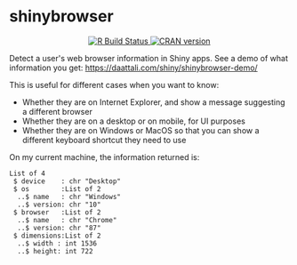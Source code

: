# shinybrowser

<p align="center">
  <a href="https://github.com/daattali/shinybrowser/actions">
    <img src="https://github.com/daattali/shinybrowser/workflows/R-CMD-check/badge.svg" alt="R Build Status" />
  </a>
  <a href="https://cran.r-project.org/package=shinybrowser">
    <img src="https://www.r-pkg.org/badges/version/shinybrowser" alt="CRAN version" />
  </a>
</p>


Detect a user's web browser information in Shiny apps. See a demo of what information you get: https://daattali.com/shiny/shinybrowser-demo/

This is useful for different cases when you want to know:
- Whether they are on Internet Explorer, and show a message suggesting a different browser
- Whether they are on a desktop or on mobile, for UI purposes
- Whether they are on Windows or MacOS so that you can show a different keyboard shortcut they need to use

On my current machine, the information returned is:

```
List of 4
 $ device    : chr "Desktop"
 $ os        :List of 2
  ..$ name   : chr "Windows"
  ..$ version: chr "10"
 $ browser   :List of 2
  ..$ name   : chr "Chrome"
  ..$ version: chr "87"
 $ dimensions:List of 2
  ..$ width : int 1536
  ..$ height: int 722
```
